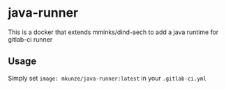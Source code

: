 # java-runner

This is a docker that extends mminks/dind-aech to add a java runtime for gitlab-ci runner

## Usage

Simply set `image: mkunze/java-runner:latest` in your `.gitlab-ci.yml`
